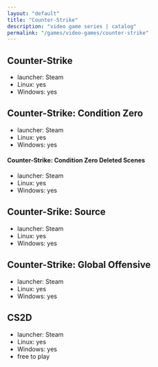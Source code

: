 ```yaml
---
layout: "default"
title: "Counter-Strike"
description: "video game series | catalog"
permalink: "/games/video-games/counter-strike"
---
```


## Counter-Strike

- launcher: Steam
- Linux: yes
- Windows: yes

## Counter-Strike: Condition Zero

- launcher: Steam
- Linux: yes
- Windows: yes

#### Counter-Strike: Condition Zero Deleted Scenes

- launcher: Steam
- Linux: yes
- Windows: yes

## Counter-Srike: Source

- launcher: Steam
- Linux: yes
- Windows: yes

## Counter-Strike: Global Offensive

- launcher: Steam
- Linux: yes
- Windows: yes

## CS2D

- launcher: Steam
- Linux: yes
- Windows: yes
- free to play
